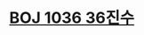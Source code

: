 # [BOJ 1036 36진수](https://www.acmicpc.net/problem/1036)
<!--tags: arbitrary precision / big integers, greedy, impl, math, string-->

